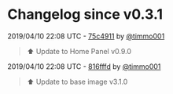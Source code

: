# Changelog since v0.3.1

2019/04/10 22:08 UTC - [75c4911](https://github.com/hassio-addons/addon-home-panel/commit/75c4911d2ebc62e14601f01d6c2b1ee74ca61d87) by [@timmo001](https://github.com/timmo001)
> :arrow_up: Update to Home Panel v0.9.0 

2019/04/10 22:08 UTC - [816fffd](https://github.com/hassio-addons/addon-home-panel/commit/816fffd5fd3dc649fccc77cfafd0fdddd4512e87) by [@timmo001](https://github.com/timmo001)
> :arrow_up: Update to base image v3.1.0 

